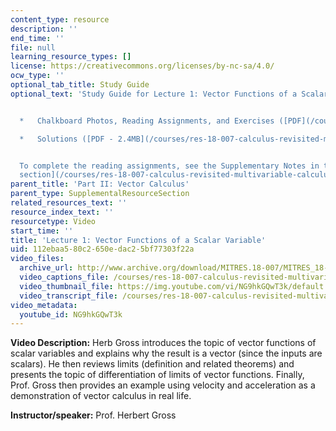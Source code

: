 ```yaml
---
content_type: resource
description: ''
end_time: ''
file: null
learning_resource_types: []
license: https://creativecommons.org/licenses/by-nc-sa/4.0/
ocw_type: ''
optional_tab_title: Study Guide
optional_text: 'Study Guide for Lecture 1: Vector Functions of a Scalar Variable


  *   Chalkboard Photos, Reading Assignments, and Exercises ([PDF](/courses/res-18-007-calculus-revisited-multivariable-calculus-fall-2011/resources/mitres_18_007_partii_lec01))

  *   Solutions ([PDF - 2.4MB](/courses/res-18-007-calculus-revisited-multivariable-calculus-fall-2011/resources/mitres_18_007_partii_sol01))


  To complete the reading assignments, see the Supplementary Notes in the [Study Materials
  section](/courses/res-18-007-calculus-revisited-multivariable-calculus-fall-2011/pages/study-materials).'
parent_title: 'Part II: Vector Calculus'
parent_type: SupplementalResourceSection
related_resources_text: ''
resource_index_text: ''
resourcetype: Video
start_time: ''
title: 'Lecture 1: Vector Functions of a Scalar Variable'
uid: 112ebaa5-80c2-650e-dac2-5bf77303f22a
video_files:
  archive_url: http://www.archive.org/download/MITRES.18-007/MITRES_18-007_Part2_lec1_300k.mp4
  video_captions_file: /courses/res-18-007-calculus-revisited-multivariable-calculus-fall-2011/4a17b0ce43d05daa94537eb5130ca005_NG9hkGQwT3k.vtt
  video_thumbnail_file: https://img.youtube.com/vi/NG9hkGQwT3k/default.jpg
  video_transcript_file: /courses/res-18-007-calculus-revisited-multivariable-calculus-fall-2011/1e337f43f6fca411a57daae5f9270534_NG9hkGQwT3k.pdf
video_metadata:
  youtube_id: NG9hkGQwT3k
---
```


**Video Description:** Herb Gross introduces the topic of vector functions of scalar variables and explains why the result is a vector (since the inputs are scalars). He then reviews limits (definition and related theorems) and presents the topic of differentiation of limits of vector functions. Finally, Prof. Gross then provides an example using velocity and acceleration as a demonstration of vector calculus in real life.

**Instructor/speaker:** Prof. Herbert Gross


